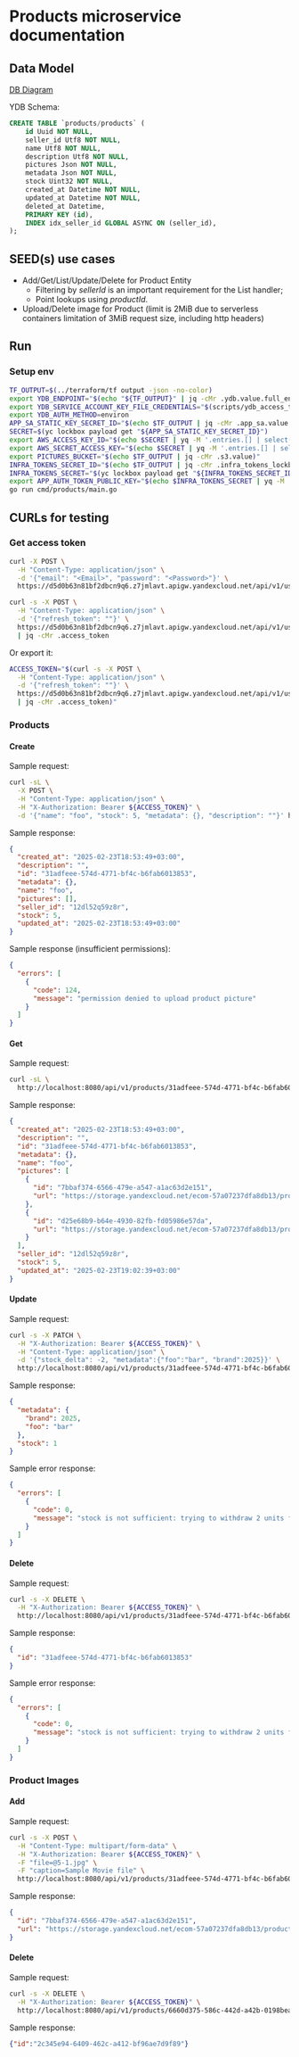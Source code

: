 # Products microservice documentation

## Data Model

[DB Diagram](https://dbdiagram.io/d/ecom-67b96d09263d6cf9a01083b2)

YDB Schema:

```sql
CREATE TABLE `products/products` (
    id Uuid NOT NULL,
    seller_id Utf8 NOT NULL,
    name Utf8 NOT NULL,
    description Utf8 NOT NULL,
    pictures Json NOT NULL,
    metadata Json NOT NULL,
    stock Uint32 NOT NULL,
    created_at Datetime NOT NULL,
    updated_at Datetime NOT NULL,
    deleted_at Datetime,
    PRIMARY KEY (id),
    INDEX idx_seller_id GLOBAL ASYNC ON (seller_id),
);
```

## SEED(s) use cases

- Add/Get/List/Update/Delete for Product Entity
  - Filtering by *sellerId* is an important requirement for the List handler;
  - Point lookups using *productId*.
- Upload/Delete image for Product (limit is 2MiB due to serverless containers limitation of 3MiB request size, including http headers)

## Run

### Setup env
```sh
TF_OUTPUT=$(../terraform/tf output -json -no-color)
export YDB_ENDPOINT="$(echo "${TF_OUTPUT}" | jq -cMr .ydb.value.full_endpoint)"
export YDB_SERVICE_ACCOUNT_KEY_FILE_CREDENTIALS="$(scripts/ydb_access_token.sh)"
export YDB_AUTH_METHOD=environ
APP_SA_STATIC_KEY_SECRET_ID="$(echo $TF_OUTPUT | jq -cMr .app_sa.value.static_key_lockbox_secret_id)"
SECRET=$(yc lockbox payload get "${APP_SA_STATIC_KEY_SECRET_ID}")
export AWS_ACCESS_KEY_ID="$(echo $SECRET | yq -M '.entries.[] | select(.key == "access_key_id").text_value')"
export AWS_SECRET_ACCESS_KEY="$(echo $SECRET | yq -M '.entries.[] | select(.key == "secret_access_key").text_value')"
export PICTURES_BUCKET="$(echo $TF_OUTPUT | jq -cMr .s3.value)"
INFRA_TOKENS_SECRET_ID="$(echo $TF_OUTPUT | jq -cMr .infra_tokens_lockbox_secret_id.value)"
INFRA_TOKENS_SECRET="$(yc lockbox payload get "${INFRA_TOKENS_SECRET_ID}")"
export APP_AUTH_TOKEN_PUBLIC_KEY="$(echo $INFRA_TOKENS_SECRET | yq -M '.entries.[] | select(.key == "auth_token_public.key").text_value')"
go run cmd/products/main.go
```
## CURLs for testing

### Get access token

```sh
curl -X POST \
  -H "Content-Type: application/json" \
  -d '{"email": "<Email>", "password": "<Password>"}' \
  https://d5d0b63n81bf2dbcn9q6.z7jmlavt.apigw.yandexcloud.net/api/v1/users/:authenticate \
```

```sh
curl -s -X POST \
  -H "Content-Type: application/json" \
  -d '{"refresh_token": ""}' \
  https://d5d0b63n81bf2dbcn9q6.z7jmlavt.apigw.yandexcloud.net/api/v1/users/:createAccessToken \
  | jq -cMr .access_token
```

Or export it:

```sh
ACCESS_TOKEN="$(curl -s -X POST \
  -H "Content-Type: application/json" \
  -d '{"refresh_token": ""}' \
  https://d5d0b63n81bf2dbcn9q6.z7jmlavt.apigw.yandexcloud.net/api/v1/users/:createAccessToken \
  | jq -cMr .access_token)"
```

### Products

#### Create

Sample request:

```sh
curl -sL \
  -X POST \
  -H "Content-Type: application/json" \
  -H "X-Authorization: Bearer ${ACCESS_TOKEN}" \
  -d '{"name": "foo", "stock": 5, "metadata": {}, "description": ""}' http://localhost:8080/api/v1/products | jq
```

Sample response:

```json
{
  "created_at": "2025-02-23T18:53:49+03:00",
  "description": "",
  "id": "31adfeee-574d-4771-bf4c-b6fab6013853",
  "metadata": {},
  "name": "foo",
  "pictures": [],
  "seller_id": "12dl52q59z8r",
  "stock": 5,
  "updated_at": "2025-02-23T18:53:49+03:00"
}
```

Sample response (insufficient permissions):

```json
{
  "errors": [
    {
      "code": 124,
      "message": "permission denied to upload product picture"
    }
  ]
}
```

#### Get

Sample request:

```sh
curl -sL \
  http://localhost:8080/api/v1/products/31adfeee-574d-4771-bf4c-b6fab6013853 | jq
```

Sample response:

```json
{
  "created_at": "2025-02-23T18:53:49+03:00",
  "description": "",
  "id": "31adfeee-574d-4771-bf4c-b6fab6013853",
  "metadata": {},
  "name": "foo",
  "pictures": [
    {
      "id": "7bbaf374-6566-479e-a547-a1ac63d2e151",
      "url": "https://storage.yandexcloud.net/ecom-57a07237dfa8db13/product-pictures/31adfeee-574d-4771-bf4c-b6fab6013853/7bbaf374-6566-479e-a547-a1ac63d2e151.jpg"
    },
    {
      "id": "d25e68b9-b64e-4930-82fb-fd05986e57da",
      "url": "https://storage.yandexcloud.net/ecom-57a07237dfa8db13/product-pictures/31adfeee-574d-4771-bf4c-b6fab6013853/d25e68b9-b64e-4930-82fb-fd05986e57da.jpg"
    }
  ],
  "seller_id": "12dl52q59z8r",
  "stock": 5,
  "updated_at": "2025-02-23T19:02:39+03:00"
}
```

#### Update

Sample request:

```sh
curl -s -X PATCH \
  -H "X-Authorization: Bearer ${ACCESS_TOKEN}" \
  -H "Content-Type: application/json" \
  -d '{"stock_delta": -2, "metadata":{"foo":"bar", "brand":2025}}' \
  http://localhost:8080/api/v1/products/31adfeee-574d-4771-bf4c-b6fab6013853 | jq
```

Sample response:

```json
{
  "metadata": {
    "brand": 2025,
    "foo": "bar"
  },
  "stock": 1
}
```

Sample error response:

```json
{
  "errors": [
    {
      "code": 0,
      "message": "stock is not sufficient: trying to withdraw 2 units from stock when there's only 1"
    }
  ]
}
```

#### Delete

Sample request:

```sh
curl -s -X DELETE \
  -H "X-Authorization: Bearer ${ACCESS_TOKEN}" \
  http://localhost:8080/api/v1/products/31adfeee-574d-4771-bf4c-b6fab6013853 | jq
```

Sample response:

```json
{
  "id": "31adfeee-574d-4771-bf4c-b6fab6013853"
}
```

Sample error response:

```json
{
  "errors": [
    {
      "code": 0,
      "message": "stock is not sufficient: trying to withdraw 2 units from stock when there's only 1"
    }
  ]
}
```

### Product Images

#### Add

Sample request:

```sh
curl -s -X POST \
  -H "Content-Type: multipart/form-data" \
  -H "X-Authorization: Bearer ${ACCESS_TOKEN}" \
  -F "file=@5-1.jpg" \
  -F "caption=Sample Movie file" \
  http://localhost:8080/api/v1/products/31adfeee-574d-4771-bf4c-b6fab6013853/pictures | jq
```

Sample response:

```json
{
  "id": "7bbaf374-6566-479e-a547-a1ac63d2e151",
  "url": "https://storage.yandexcloud.net/ecom-57a07237dfa8db13/product-pictures/31adfeee-574d-4771-bf4c-b6fab6013853/7bbaf374-6566-479e-a547-a1ac63d2e151.jpg"
}
```

#### Delete

Sample request:

```sh
curl -s -X DELETE \
  -H "X-Authorization: Bearer ${ACCESS_TOKEN}" \
  http://localhost:8080/api/v1/products/6660d375-586c-442d-a42b-0198bea36d3b/pictures/895a5c01-2d44-47ca-b9a1-f3bf8ad4560e | jq
```

Sample response:

```json
{"id":"2c345e94-6409-462c-a412-bf96ae7d9f89"}
```
